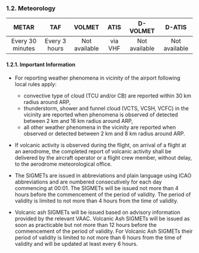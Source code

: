 ### 	1.2. Meteorology

|      METAR       |      TAF      |    VOLMET     |  ATIS   |   D-VOLMET    |    D-ATIS     |
| :--------------: | :-----------: | :-----------: | :-----: | :-----------: | :-----------: |
| Every 30 minutes | Every 3 hours | Not available | via VHF | Not available | Not available |

#### 1.2.1. Important Information

- For reporting weather phenomena in vicinity of the airport following local rules apply:
  - convective type of cloud (TCU and/or CB) are reported within 30 km radius around ARP,
  - thunderstorm, shower and funnel cloud (VCTS, VCSH, VCFC) in the vicinity are reported when phenomena is observed of detected between 2 km and 16 km radius around ARP,
  - all other weather phenomena in the vicinity are reported when observed or detected between 2 km and 8 km radius around ARP.

- If volcanic activity is observed during the flight, on arrival of a flight at an aerodrome, the completed report of volcanic activity shall be delivered by the aircraft operator or a flight crew member, without delay, to the aerodrome meteorological office.

- The SIGMETs are issued in abbreviations and plain language using ICAO abbreviations and are numbered consecutively for each day commencing at 00:01. The SIGMETs will be issued not more than 4 hours before the commencement of the period of validity. The period of validity is limited to not more than 4 hours from the time of validity.
- Volcanic ash SIGMETs will be issued based on advisory information provided by the relevant VAAC. Volcanic Ash SIGMETs will be issued as soon as practicable but not more than 12 hours before the commencement of the period of validity. For Volcanic Ash SIGMETs their period of validity is limited to not more than 6 hours from the time of validity and will be updated at least every 6 hours.